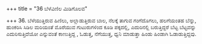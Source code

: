+++
title = "36 ಬೆಳೆವಿಣಿಲ ಮಿಡಿಗೊಲವ"

+++
36. ಬೆಳೆಯುತ್ತಿರುವ ಹಿಣಿಲು, ಅಲ್ಲಾಡುತ್ತಿರುವ  ಬಾಲ, ನೆಲಕ್ಕೆ ತಾಗುವ ಗಂಗೆದೊಗಲು, ಹಲಗೆಯಂತಹ ಬೆನ್ನು, ಹುಂಕರಿಸಿ ಸಿಡಿಲ ಮರಿಯಂತೆ ಮೊರೆಯುವ ಗುಟುರುಗಳಿಂದ ಕೂಡಿ  ಪಕ್ಕದಲ್ಲಿ, ಎದುರಿನಲ್ಲಿ ಬರುತ್ತಿದ್ದರೆ ಬೆಟ್ಟ ಬೆಟ್ಟವನ್ನು ಎದುರಿಸುತ್ತಿದೆಯೋ ಎನ್ನುವಂತೆ ಕಾಣುತ್ತಿದ್ದ , ಓಡುತ್ತ, ನೆಗೆಯುತ್ತ, ಧ್ವನಿ ಮಾಡುತ್ತಾ ಹಿಂಡು ಹಿಂಡಾಗಿ ಓಡಾಡುತ್ತಿದ್ದವು.